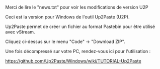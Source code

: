 Merci de lire le "news.txt" pour voir les modifications de version U2P
 
Ceci est la version pour Windows de l'outil Up2Paste (U2P).

Up2Paste permet de créer un fichier au format Pastebin pour être utilisé avec vStream.

Cliquez ci-dessus sur le menu "Code" -> "Download ZIP".

Une fois décompressé sur votre PC, rendez-vous ici pour l'utilisation : 

https://github.com/Up2Paste/Windows/wiki/TUTORIAL-Up2Paste


<!--
**Up2Paste/Up2Paste** is a ✨ _special_ ✨ repository because its `README.md` (this file) appears on your GitHub profile.

Here are some ideas to get you started:

- 🔭 I’m currently working on ...
- 🌱 I’m currently learning ...
- 👯 I’m looking to collaborate on ...
- 🤔 I’m looking for help with ...
- 💬 Ask me about ...
- 📫 How to reach me: ...
- 😄 Pronouns: ...
- ⚡ Fun fact: ...
-->
